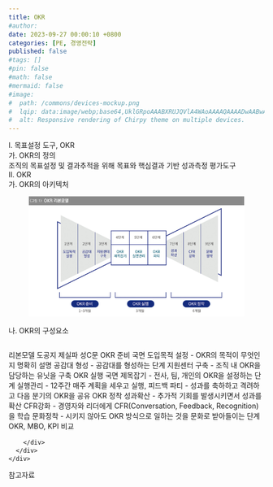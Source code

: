 ```yaml
---
title: OKR
#author: 
date: 2023-09-27 00:00:10 +0800
categories: [PE, 경영전략]
published: false
#tags: []
#pin: false
#math: false
#mermaid: false
#image:
#  path: /commons/devices-mockup.png
#  lqip: data:image/webp;base64,UklGRpoAAABXRUJQVlA4WAoAAAAQAAAADwAABwAAQUxQSDIAAAARL0AmbZurmr57yyIiqE8oiG0bejIYEQTgqiDA9vqnsUSI6H+oAERp2HZ65qP/VIAWAFZQOCBCAAAA8AEAnQEqEAAIAAVAfCWkAALp8sF8rgRgAP7o9FDvMCkMde9PK7euH5M1m6VWoDXf2FkP3BqV0ZYbO6NA/VFIAAAA
#  alt: Responsive rendering of Chirpy theme on multiple devices.
---
```


<div class="post-wrap">
  <div class="para">
    <div class="para-title">
      I. 목표설정 도구, OKR
    </div>
    <div class="para-cntnt">
      <div class="para">
        <div class="para-title">
          가. OKR의 정의
        </div>
        <div class="para-cntnt">
            조직의 목표설정 및 결과추적을 위해 목표와 핵심결과 기반 성과측정 평가도구
        </div>
      </div>
    </div>
  </div>
  
  <div class="para">
    <div class="para-title">
      II. OKR
    </div>
    <div class="para-cntnt">
      <div class="para">
        <div class="para-title">
          가. OKR의 아키텍처
        </div>
        <div class="para-cntnt">
          <figure class="post-figure">
            <img src="/assets/img/posts/OKR.png" alt="OKR">
<!--            <figcaption>Source: Unveiling the Metaverse: Exploring Emerging Trends, Multifaceted Perspectives, and Future Challenges</figcaption>-->
          </figure>
        </div>
      </div>
      <div class="para">
        <div class="para-title">
          나. OKR의 구성요소
        </div>
        <div class="para-cntnt">
          <table class="post-table">
          </table>
          리본모델 도공지 제실파 성C문
  OKR 준비 국면
    도입목적 설정 - OKR의 목적이 무엇인지 명확히 설명
    공감대 형성 - 공감대를 형성하는 단계
    지원센터 구축 - 조직 내 OKR을 담당하는 유닛을 구축
  OKR 실행 국면 
    제목잡기 - 전사, 팀, 개인의 OKR을 설정하는 단계
    실행관리 - 12주간 매주 계획을 세우고 실행, 피드백
    파티 - 성과를 축하하고 격려하고 다음 분기의 OKR을 공유
  OKR 정착
    성과확산 - 추가적 기회를 발생시키면서 성과를 확산
    CFR강화 - 경영자와 리더에게 CFR(Conversation, Feedback, Recognition)을 학습
    문화정착 - 시키지 않아도 OKR 방식으로 일하는 것을 문화로 받아들이는 단계
OKR, MBO, KPI 비교

        </div>
      </div>
    </div>
  </div>

  <div class="refr-wrap">
    <div class="refr-title">
        참고자료
    </div>
    <ol class="refr-list">
    <!--    <li>(나현식, 최대선) <a target="_blank" href="https://scienceon.kisti.re.kr/commons/util/originalView.do?cn=JAKO202225948430499&oCn=JAKO202225948430499&dbt=JAKO&journal=NJOU00291864">메타버스 보안 위협 요소 및 대응 방안 검토</a></li>-->
    <!--    <li>(M. Uddin, S. Manickam, H. Ullah, M. Obaidat and A. Dandoush) <a target="_blank" href="https://ieeexplore.ieee.org/abstract/document/10138386">Unveiling the Metaverse: Exploring Emerging Trends, Multifaceted Perspectives, and Future Challenges</a></li>-->
    </ol>
  </div>
</div>
